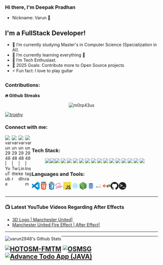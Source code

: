 ### Hi there, I'm Deepak Pradhan
- Nickname: Varun 👋

## I'm a FullStack Developer!
- 🔭 I’m currently studying Master's in Computer Science (Specialization in AI).
- 🌱 I’m currently learning everything 🤣
- 👯 I’m Tech Enthusiast.
- 🥅 2025 Goals: Contribute more to Open Source projects
- ⚡ Fun fact: I love to play guitar 

### Contributions:
<b>:fire: Github Streaks</b>
<p align="center"><img src="https://github-readme-streak-stats.herokuapp.com/?user=varun2948&theme=black-ice&hide_border=true&stroke=0000&background=0D1117&ring=e05397&fire=e05397&currStreakLabel=e05397&bg_color=30,e96443,904e95&title_color=fff&text_color=fff" alt="m0rp43us" /></p>

[![trophy](https://github-profile-trophy.vercel.app/?username=varun2948)](https://github.com/ryo-ma/github-profile-trophy)


### Connect with me:

[<img align="left" alt="varun2948 | YouTube" width="22px" src="https://cdn.jsdelivr.net/npm/simple-icons@v3/icons/youtube.svg" />][youtube]
[<img align="left" alt="varun2948 | Twitter" width="22px" src="https://cdn.jsdelivr.net/npm/simple-icons@v3/icons/twitter.svg" />][twitter]
[<img align="left" alt="varun2948 | LinkedIn" width="22px" src="https://cdn.jsdelivr.net/npm/simple-icons@v3/icons/linkedin.svg" />][linkedin]
[<img align="left" alt="varun2948 | Instagram" width="22px" src="https://cdn.jsdelivr.net/npm/simple-icons@v3/icons/instagram.svg" />][instagram]

<br />

### Tech Stack:
<div align='center'><img src="https://img.shields.io/badge/python-3670A0?style=for-the-badge&logo=python&logoColor=ffdd54"/><img src="https://img.shields.io/badge/django-%23092E20.svg?style=for-the-badge&logo=django&logoColor=white"/><img src="https://img.shields.io/badge/react-%2320232a.svg?style=for-the-badge&logo=react&logoColor=%2361DAFB"/> <img src="https://img.shields.io/badge/redux-%23593d88.svg?style=for-the-badge&logo=redux&logoColor=white"/> <img src="https://img.shields.io/badge/tailwindcss-%2338B2AC.svg?style=for-the-badge&logo=tailwind-css&logoColor=white"/> <img src="https://img.shields.io/badge/vite-%23646CFF.svg?style=for-the-badge&logo=vite&logoColor=white"/> <img src="https://img.shields.io/badge/webpack-%238DD6F9.svg?style=for-the-badge&logo=webpack&logoColor=black"/> <img src="https://img.shields.io/badge/yarn-%232C8EBB.svg?style=for-the-badge&logo=yarn&logoColor=white"/> <img src="https://img.shields.io/badge/Next-black?style=for-the-badge&logo=next.js&logoColor=white"/> <img src="https://img.shields.io/badge/node.js-6DA55F?style=for-the-badge&logo=node.js&logoColor=white"/> <img src="https://img.shields.io/badge/FastAPI-005571?style=for-the-badge&logo=fastapi"/>  <img src="https://img.shields.io/badge/MongoDB-%234ea94b.svg?style=for-the-badge&logo=mongodb&logoColor=white"/> <img src="https://img.shields.io/badge/postgres-%23316192.svg?style=for-the-badge&logo=postgresql&logoColor=white"/> <img src="https://img.shields.io/badge/typescript-%23007ACC.svg?style=for-the-badge&logo=typescript&logoColor=white"/> <img src="https://img.shields.io/badge/javascript-%23323330.svg?style=for-the-badge&logo=javascript&logoColor=%23F7DF1E"/> <img src="https://img.shields.io/badge/html5-%23E34F26.svg?style=for-the-badge&logo=html5&logoColor=white"/> <img src="https://img.shields.io/badge/css3-%231572B6.svg?style=for-the-badge&logo=css3&logoColor=white"/> </div>

### Languages and Tools:

<img align="left" alt="Visual Studio Code" width="26px" src="https://raw.githubusercontent.com/github/explore/80688e429a7d4ef2fca1e82350fe8e3517d3494d/topics/visual-studio-code/visual-studio-code.png" />
<img align="left" alt="HTML5" width="26px" src="https://raw.githubusercontent.com/github/explore/80688e429a7d4ef2fca1e82350fe8e3517d3494d/topics/html/html.png" />
<img align="left" alt="CSS3" width="26px" src="https://raw.githubusercontent.com/github/explore/80688e429a7d4ef2fca1e82350fe8e3517d3494d/topics/css/css.png" />
<img align="left" alt="Sass" width="26px" src="https://raw.githubusercontent.com/github/explore/80688e429a7d4ef2fca1e82350fe8e3517d3494d/topics/sass/sass.png" />
<img align="left" alt="JavaScript" width="26px" src="https://raw.githubusercontent.com/github/explore/80688e429a7d4ef2fca1e82350fe8e3517d3494d/topics/javascript/javascript.png" />
<img align="left" alt="React" width="26px" src="https://raw.githubusercontent.com/github/explore/80688e429a7d4ef2fca1e82350fe8e3517d3494d/topics/react/react.png" />
<img align="left" alt="Node.js" width="26px" src="https://raw.githubusercontent.com/github/explore/80688e429a7d4ef2fca1e82350fe8e3517d3494d/topics/nodejs/nodejs.png" />
<img align="left" alt="SQL" width="26px" src="https://raw.githubusercontent.com/github/explore/80688e429a7d4ef2fca1e82350fe8e3517d3494d/topics/sql/sql.png" />
<img align="left" alt="MySQL" width="26px" src="https://raw.githubusercontent.com/github/explore/80688e429a7d4ef2fca1e82350fe8e3517d3494d/topics/mysql/mysql.png" />
<img align="left" alt="Git" width="26px" src="https://raw.githubusercontent.com/github/explore/80688e429a7d4ef2fca1e82350fe8e3517d3494d/topics/git/git.png" />
<img align="left" alt="GitHub" width="26px" src="https://raw.githubusercontent.com/github/explore/78df643247d429f6cc873026c0622819ad797942/topics/github/github.png" />
<img align="left" alt="HTML5" width="26px" src="https://raw.githubusercontent.com/github/explore/80688e429a7d4ef2fca1e82350fe8e3517d3494d/topics/terminal/terminal.png" />
<br/>
<br/>

---

### 📺 Latest YouTube Videos Regarding After Effects
<!-- YOUTUBE:START -->
- [3D Logo | Manchester United|](https://www.youtube.com/watch?v=llYwOymIxsw)
- [Manchester United Fire Effect | After Effect|](https://www.youtube.com/watch?v=gc4KhDhj7_Y)

<!-- YOUTUBE:END -->

---

<img align="left" alt="varun2948's Github Stats" src="https://github-readme-stats.vercel.app/api?username=varun2948&show_icons=true&hide_border=true" />

---
[![HOTOSM-FMTM](https://github-readme-stats.vercel.app/api/pin/?username=hotosm&repo=fmtm)](https://github.com/hotosm/fmtm)
[![OSMSG](https://github-readme-stats.vercel.app/api/pin/?username=kshitijrajsharma&repo=OSMSG)](https://github.com/kshitijrajsharma/OSMSG)
[![Advance Todo App (JAVA)](https://github-readme-stats.vercel.app/api/pin/?username=varun2948&repo=DMA)](https://github.com/varun2948/DMA)
---
[workingon]: https://fmtm.hotosm.org
[twitter]: https://twitter.com/VrTheVarun
[youtube]: https://www.youtube.com/channel/UCmnyOPFUIptn-ujOMWy3vuA?view_as=subscriber
[instagram]: https://www.instagram.com/varun_satan/
[linkedin]: https://www.linkedin.com/in/deepak-pradhan-484955115/
